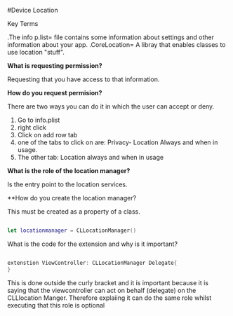#Device Location 

Key Terms

.The info p.list= file contains some information about settings and other information about your app. 
.CoreLocation= A libray that enables classes to use location "stuff".

**What is requesting permission?**

Requesting that you have access to that information.

**How do you request permision?**

There are two ways you can do it in which the user can accept or deny. 

1) Go to info.plist 
2) right click 
3) Click on add row tab 
4) one of the tabs to click on are: Privacy- Location Always and when in usage.
5) The other tab: Location always and when in usage

**What is the role of the location manager?**

Is the entry point to the location services.

**How do you create the location manager?

This must be created as a property of a class.

```swift 

let locationmanager = CLLocationManager()

```

What is the code for the extension and why is it important?

```swift 

extenstion ViewController: CLLocationManager Delegate{
}

```
This is done outside the curly bracket and it is important because it is saying that the viewcontroller can act on behalf (delegate) on the CLLlocation Manger. Therefore explaiing it can do the same role whilst executing that this role is optional






